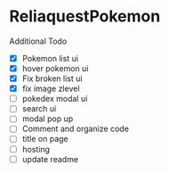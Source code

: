 # ReliaquestPokemon

Additional Todo
- [X] Pokemon list ui
- [X] hover pokemon ui
- [X] Fix broken list ui
- [X] fix image zlevel
- [ ] pokedex modal ui
- [ ] search ui
- [ ] modal pop up
- [ ] Comment and organize code
- [ ] title on page
- [ ] hosting
- [ ] update readme

